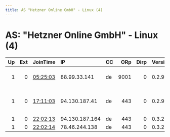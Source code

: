 ```yaml
---
title: AS "Hetzner Online GmbH" - Linux (4)
---
```


# AS: "Hetzner Online GmbH" - Linux (4)

|   Up |   Ext | JoinTime                                                                                   | IP             | CC   |   ORp |   Dirp | Version   | Contact                               | Nickname         |   eFamMembers |
|-----:|------:|:-------------------------------------------------------------------------------------------|:---------------|:-----|------:|-------:|:----------|:--------------------------------------|:-----------------|--------------:|
|    1 |     0 | [05:25:03](https://atlas.torproject.org/#details/26E3923C96EA3F6549EB0B96157CF8B8EE21A7DC) | 88.99.33.141   | de   |  9001 |      0 | 0.2.9.11  | justanpc at gmail dot com             | torrelay2        |             1 |
|    1 |     0 | [17:11:03](https://atlas.torproject.org/#details/BFAB38092AA58AC458EDEDB3BE8BD8382FC6D6A4) | 94.130.187.41  | de   |   443 |      0 | 0.2.9.14  | 61db449a &lt;AT&gt; opayq &lt;DOT&gt; | nutella          |             1 |
|    1 |     0 | [22:02:13](https://atlas.torproject.org/#details/2806D9396FEEF3A2D055B341F9D0D7465104639C) | 94.130.187.164 | de   |   443 |      0 | 0.3.2.9   | None                                  | NuernbergTor01   |             1 |
|    1 |     0 | [22:02:14](https://atlas.torproject.org/#details/A6EDA578BA3CA94AB207841DBD468B0FF991643B) | 78.46.244.138  | de   |   443 |      0 | 0.3.2.9   | None                                  | FalkensteinTor01 |             1 |
